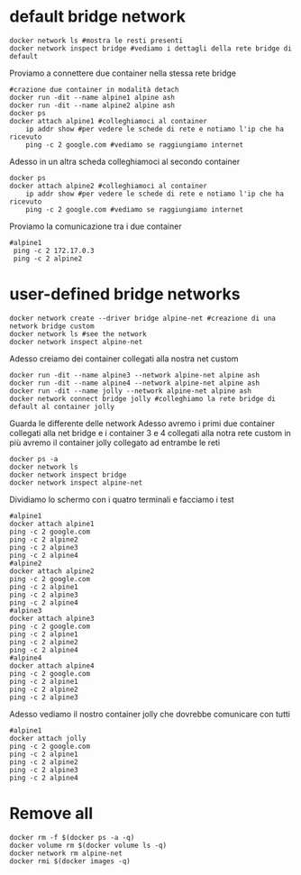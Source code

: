 #  default bridge network
```shell
docker network ls #mostra le resti presenti
docker network inspect bridge #vediamo i dettagli della rete bridge di default
```
Proviamo a connettere due container nella stessa rete bridge
```shell
#crazione due container in modalità detach 
docker run -dit --name alpine1 alpine ash 
docker run -dit --name alpine2 alpine ash
docker ps
docker attach alpine1 #colleghiamoci al container
    ip addr show #per vedere le schede di rete e notiamo l'ip che ha ricevuto
    ping -c 2 google.com #vediamo se raggiungiamo internet
```
Adesso in un altra scheda colleghiamoci al secondo container
```shell
docker ps
docker attach alpine2 #colleghiamoci al container
    ip addr show #per vedere le schede di rete e notiamo l'ip che ha ricevuto
    ping -c 2 google.com #vediamo se raggiungiamo internet
```
Proviamo la comunicazione tra i due container
```shell
#alpine1
 ping -c 2 172.17.0.3
 ping -c 2 alpine2
```

# user-defined bridge networks
```shell
docker network create --driver bridge alpine-net #creazione di una network bridge custom
docker network ls #see the network
docker network inspect alpine-net
```
Adesso creiamo dei container collegati alla nostra net custom
```shell
docker run -dit --name alpine3 --network alpine-net alpine ash
docker run -dit --name alpine4 --network alpine-net alpine ash
docker run -dit --name jolly --network alpine-net alpine ash
docker network connect bridge jolly #colleghiamo la rete bridge di default al container jolly
```
Guarda le differente delle network
Adesso avremo i primi due container collegati alla net bridge
e i container 3 e 4 collegati alla notra rete custom
in più avremo il container jolly collegato ad entrambe le reti
```shell
docker ps -a
docker network ls
docker network inspect bridge
docker network inspect alpine-net
```
Dividiamo lo schermo con i quatro terminali e facciamo i test
```shell
#alpine1
docker attach alpine1
ping -c 2 google.com
ping -c 2 alpine2
ping -c 2 alpine3
ping -c 2 alpine4
#alpine2
docker attach alpine2
ping -c 2 google.com
ping -c 2 alpine1
ping -c 2 alpine3
ping -c 2 alpine4
#alpine3
docker attach alpine3
ping -c 2 google.com
ping -c 2 alpine1
ping -c 2 alpine2
ping -c 2 alpine4
#alpine4
docker attach alpine4
ping -c 2 google.com
ping -c 2 alpine1
ping -c 2 alpine2
ping -c 2 alpine3
```
Adesso vediamo il nostro container jolly che dovrebbe comunicare con tutti
```shell
#alpine1
docker attach jolly
ping -c 2 google.com
ping -c 2 alpine1
ping -c 2 alpine2
ping -c 2 alpine3
ping -c 2 alpine4
```
# Remove all
```shell
docker rm -f $(docker ps -a -q)
docker volume rm $(docker volume ls -q)
docker network rm alpine-net
docker rmi $(docker images -q)
```